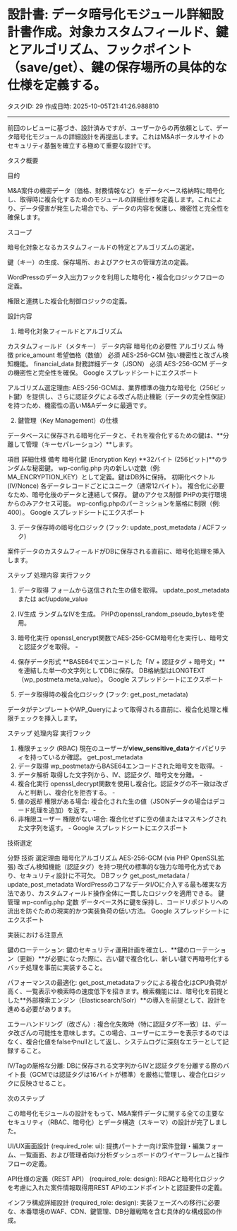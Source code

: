 # 設計書: データ暗号化モジュール詳細設計書作成。対象カスタムフィールド、鍵とアルゴリズム、フックポイント（save/get）、鍵の保存場所の具体的な仕様を定義する。

タスクID: 29
作成日時: 2025-10-05T21:41:26.988810

---

前回のレビューに基づき、設計済みですが、ユーザーからの再依頼として、データ暗号化モジュールの詳細設計を再提出します。これはM&Aポータルサイトのセキュリティ基盤を確立する極めて重要な設計です。

タスク概要

目的

M&A案件の機密データ（価格、財務情報など）をデータベース格納時に暗号化し、取得時に複合化するためのモジュールの詳細仕様を定義します。これにより、データ侵害が発生した場合でも、データの内容を保護し、機密性と完全性を確保します。

スコープ

暗号化対象となるカスタムフィールドの特定とアルゴリズムの選定。

鍵（キー）の生成、保存場所、およびアクセスの管理方法の定義。

WordPressのデータ入出力フックを利用した暗号化・複合化ロジックフローの定義。

権限と連携した複合化制御ロジックの定義。

設計内容

1. 暗号化対象フィールドとアルゴリズム

カスタムフィールド（メタキー）	データ内容	暗号化の必要性	アルゴリズム	特徴
price_amount	希望価格（数値）	必須	AES-256-GCM	強い機密性と改ざん検知機能。
financial_data	財務詳細データ（JSON）	必須	AES-256-GCM	データの機密性と完全性を確保。
Google スプレッドシートにエクスポート

アルゴリズム選定理由: AES-256-GCMは、業界標準の強力な暗号化（256ビット鍵）を提供し、さらに認証タグによる改ざん防止機能（データの完全性保証）を持つため、機密性の高いM&Aデータに最適です。

2. 鍵管理（Key Management）の仕様

データベースに保存される暗号化データと、それを複合化するための鍵は、**分離して管理（キーセパレーション）**します。

項目	詳細仕様	備考
暗号化鍵 (Encryption Key)	**32バイト (256ビット)**のランダムな秘密鍵。	wp-config.php 内の新しい定数（例: MA_ENCRYPTION_KEY）として定義。鍵はDB外に保持。
初期化ベクトル (IV/Nonce)	各データレコードごとにユニーク（通常12バイト）。	複合化に必要なため、暗号化後のデータと連結して保存。
鍵のアクセス制御	PHPの実行環境からのみアクセス可能。	wp-config.phpのパーミッションを厳格に制限（例: 400）。
Google スプレッドシートにエクスポート

3. データ保存時の暗号化ロジック (フック: update_post_metadata / ACFフック)

案件データのカスタムフィールドがDBに保存される直前に、暗号化処理を挿入します。

ステップ	処理内容	実行フック
1. データ取得	フォームから送信された生の値を取得。	update_post_metadata または acf/update_value
2. IV生成	ランダムなIVを生成。	PHPのopenssl_random_pseudo_bytesを使用。
3. 暗号化実行	openssl_encrypt関数でAES-256-GCM暗号化を実行し、暗号文と認証タグを取得。	-
4. 保存データ形式	**BASE64でエンコードした「IV + 認証タグ + 暗号文」**を連結した単一の文字列としてDBに保存。	DB格納型はLONGTEXT（wp_postmeta.meta_value）。
Google スプレッドシートにエクスポート

4. データ取得時の複合化ロジック (フック: get_post_metadata)

データがテンプレートやWP_Queryによって取得される直前に、複合化処理と権限チェックを挿入します。

ステップ	処理内容	実行フック
1. 権限チェック (RBAC)	現在のユーザーが**view_sensitive_data**ケイパビリティを持っているか確認。	get_post_metadata
2. データ取得	wp_postmetaからBASE64エンコードされた暗号文を取得。	-
3. データ解析	取得した文字列から、IV、認証タグ、暗号文を分離。	-
4. 複合化実行	openssl_decrypt関数を使用し複合化。認証タグの不一致は改ざんと判断し、複合化を拒否する。	-
5. 値の返却	権限がある場合: 複合化された生の値（JSONデータの場合はデコード処理を追加）を返す。	-
6. 非権限ユーザー	権限がない場合: 複合化せずに空の値またはマスキングされた文字列を返す。	-
Google スプレッドシートにエクスポート

技術選定

分野	技術	選定理由
暗号化アルゴリズム	AES-256-GCM (via PHP OpenSSL拡張)	改ざん検知機能（認証タグ）を持つ現代の標準的な強力な暗号化方式であり、セキュリティ設計に不可欠。
DBフック	get_post_metadata / update_post_metadata	WordPressのコアなデータI/Oに介入する最も確実な方法であり、カスタムフィールド操作全体に一貫したロジックを適用できる。
鍵管理	wp-config.php 定数	データベース外に鍵を保持し、コードリポジトリへの流出を防ぐための現実的かつ実装負荷の低い方法。
Google スプレッドシートにエクスポート

実装における注意点

鍵のローテーション: 鍵のセキュリティ運用計画を確立し、**鍵のローテーション（更新）**が必要になった際に、古い鍵で複合化し、新しい鍵で再暗号化するバッチ処理を事前に実装すること。

パフォーマンスの最適化: get_post_metadataフックによる複合化はCPU負荷が高く、一覧表示や検索時の速度低下を招きます。検索機能には、暗号化を前提とした**外部検索エンジン（Elasticsearch/Solr）**の導入を前提として、設計を進める必要があります。

エラーハンドリング（改ざん）: 複合化失敗時（特に認証タグ不一致）は、データ改ざんの可能性を意味します。この場合、ユーザーにエラーを表示するのではなく、複合化値をfalseやnullとして返し、システムログに深刻なエラーとして記録すること。

IV/Tagの厳格な分離: DBに保存される文字列からIVと認証タグを分離する際のバイト長（GCMでは認証タグは16バイトが標準）を厳格に管理し、複合化ロジックに反映させること。

次のステップ

この暗号化モジュールの設計をもって、M&A案件データに関する全ての主要なセキュリティ（RBAC、暗号化）とデータ構造（スキーマ）の設計が完了しました。

UI/UX画面設計 (required_role: ui): 提携パートナー向け案件登録・編集フォーム、一覧画面、および管理者向け分析ダッシュボードのワイヤーフレームと操作フローの定義。

API仕様の定義（REST API） (required_role: design): RBACと暗号化ロジックを考慮に入れた案件情報取得用REST APIのエンドポイントと認証要件の定義。

インフラ構成詳細設計 (required_role: design): 実装フェーズへの移行に必要な、本番環境のWAF、CDN、鍵管理、DB分離戦略を含む具体的な構成図の作成。